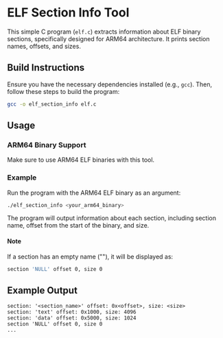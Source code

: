 # ELF Section Info Tool

This simple C program (`elf.c`) extracts information about ELF binary sections, specifically designed for ARM64 architecture. It prints section names, offsets, and sizes.

## Build Instructions

Ensure you have the necessary dependencies installed (e.g., `gcc`). Then, follow these steps to build the program:

```bash
gcc -o elf_section_info elf.c
```

## Usage

### ARM64 Binary Support

Make sure to use ARM64 ELF binaries with this tool.

### Example

Run the program with the ARM64 ELF binary as an argument:

```bash
./elf_section_info <your_arm64_binary>
```

The program will output information about each section, including section name, offset from the start of the binary, and size.

#### Note

If a section has an empty name (""), it will be displayed as:

```bash
section 'NULL' offset 0, size 0
```

## Example Output

```
section: '<section_name>' offset: 0x<offset>, size: <size>
section: 'text' offset: 0x1000, size: 4096
section: 'data' offset: 0x5000, size: 1024
section 'NULL' offset 0, size 0
...
